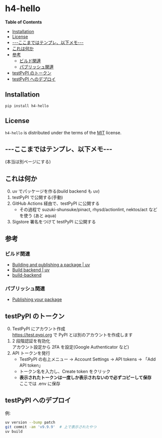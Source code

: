 # h4-hello

**Table of Contents**

- [Installation](#installation)
- [License](#license)
- [---ここまではテンプレ、以下メモ---](#---ここまではテンプレ以下メモ---)
- [これは何か](#これは何か)
- [参考](#参考)
	- [ビルド関連](#ビルド関連)
	- [パブリッシュ関連](#パブリッシュ関連)
- [testPyPI のトークン](#testpypi-のトークン)
- [testPyPI へのデプロイ](#testpypi-へのデプロイ)

## Installation

```console
pip install h4-hello
```

## License

`h4-hello` is distributed under the terms of the [MIT](https://spdx.org/licenses/MIT.html) license.

## ---ここまではテンプレ、以下メモ---

(本当は別ページにする)

## これは何か

0. uv でパッケージを作る(build backend も uv)
1. testPyPI で公開する(手動)
2. GitHub Actions 経由で、testPyPI に公開する
   - その過程で suzuki-shunsuke/pinact, rhysd/actionlint, nektos/act などを使う (あと aqua)
3. Sigstore 署名をつけて testPyPI に公開する

## 参考

### ビルド関連

- [Building and publishing a package | uv](https://docs.astral.sh/uv/guides/package/)
- [Build backend | uv](https://docs.astral.sh/uv/concepts/build-backend/)
- [build\-backend](https://docs.astral.sh/uv/reference/settings/#build-backend)

### パブリッシュ関連

- [Publishing your package](https://docs.astral.sh/uv/guides/package/#publishing-your-package)

## testPyPI のトークン

0. TestPyPI にアカウント作成  
   https://test.pypi.org で PyPI とは別のアカウントを作成します
1. 2 段階認証を有効化  
   アカウント設定から 2FA を設定(Google Authenticator など)
2. API トークンを発行
   - TestPyPI の右上メニュー → Account Settings → API tokens → 「Add API token」
   - トークン名を入力し、Create token をクリック
   - **表示されたトークンは一度しか表示されないので必ずコピーして保存**
     　ここでは .env に保存

## testPyPI へのデプロイ

例:

```sh
uv version --bump patch
git commit -am 'v9.9.9'  # 上で表示されたやつ
uv build

```
